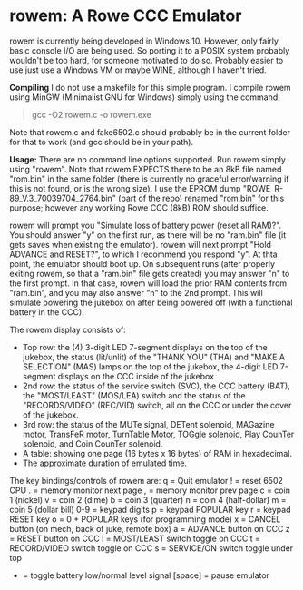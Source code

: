 rowem: A Rowe CCC Emulator
==========================

rowem is currently being developed in Windows 10.  However, only fairly basic console I/O are being used.  So porting it to a POSIX system probably wouldn't be too hard, for someone motivated to do so.  Probably easier to use just use a Windows VM or maybe WINE, although I haven't tried.

**Compiling**  I do not use a makefile for this simple program.  I compile rowem using MinGW (Minimalist GNU for Windows) simply using the command:

> gcc -O2 rowem.c -o rowem.exe

Note that rowem.c and fake6502.c should probably be in the current folder for that to work (and gcc should be in your path).

**Usage:**  There are no command line options supported.  Run rowem simply using "rowem".  Note that rowem EXPECTS there to be an 8kB file named "rom.bin" in the same folder (there is currently no graceful error/warning if this is not found, or is the wrong size).  I use the EPROM dump "ROWE_R-89_V.3_70039704_2764.bin" (part of the repo) renamed "rom.bin" for this purpose; however any working Rowe CCC (8kB) ROM should suffice.

rowem will prompt you "Simulate loss of battery power (reset all RAM)?".  You should answer "y" on the first run, as there will be no "ram.bin" file (it gets saves when existing the emulator).  rowem will next prompt "Hold ADVANCE and RESET?", to which I recommend you respond "y".  At thta point, the emulator should boot up.  On subsequent runs (after properly exiting rowem, so that a "ram.bin" file gets created) you may answer "n" to the first prompt.  In that case, rowem will load the prior RAM contents from "ram.bin", and you may also answer "n" to the 2nd prompt.  This will simulate powering the jukebox on after being powered off (with a functional battery in the CCC).

The rowem display consists of:
 - Top row: the (4) 3-digit LED 7-segment displays on the top of the jukebox, 
            the status (lit/unlit) of the "THANK YOU" (THA) and "MAKE A SELECTION" (MAS) lamps on the top of the jukebox,
            the 4-digit LED 7-segment displays on the CCC inside of the jukebox
 - 2nd row: the status of the service switch (SVC), the CCC battery (BAT), the "MOST/LEAST" (MOS/LEA) switch
            and the status of the "RECORDS/VIDEO" (REC/VID) switch, all on the CCC or under the cover of the jukebox.
 - 3rd row: the status of the MUTe signal, DETent solenoid, MAGazine motor, TransFeR motor, TurnTable Motor,
            TOGgle solenoid, Play CounTer solenoid, and Coin CounTer solenoid.
 - A table: showing one page (16 bytes x 16 bytes) of RAM in hexadecimal.
 - The approximate duration of emulated time.

The key bindings/controls of rowem are:
 q = Quit emulator
 ! = reset 6502 CPU
 . = memory monitor next page
 , = memory monitor prev page
 c = coin 1 (nickel)
 v = coin 2 (dime)
 b = coin 3 (quarter)
 n = coin 4 (half-dollar)
 m = coin 5 (dollar bill)
 0-9 = keypad digits
 p = keypad POPULAR key
 r = keypad RESET key
 o = 0 + POPULAR keys (for programming mode)
 x = CANCEL button (on mech, back of juke, remote box)
 a = ADVANCE button on CCC
 z = RESET button on CCC
 l = MOST/LEAST switch toggle on CCC
 t = RECORD/VIDEO switch toggle on CCC
 s = SERVICE/ON switch toggle under top
 - = toggle battery low/normal level signal
 [space] = pause emulator

